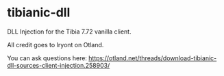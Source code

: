 # tibianic-dll
DLL Injection for the Tibia 7.72 vanilla client.

All credit goes to Iryont on Otland.

You can ask questions here:
https://otland.net/threads/download-tibianic-dll-sources-client-injection.258903/
